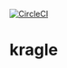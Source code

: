 [![CircleCI](https://circleci.com/gh/arni-inaba/kragle.svg?style=svg)](https://circleci.com/gh/arni-inaba/kragle)
# kragle

